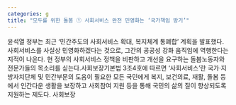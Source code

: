 ```yaml
---
categories: g
title: "모두를 위한 돌봄 ① 사회서비스 완전 민영화는 ‘국가책임 방기’"
---
```

윤석열 정부는 최근 ‘민간주도의 사회서비스 확대, 복지체계 통폐합’ 계획을 발표했다. 사회서비스를 사실상 민영화하겠다는 것으로, 그간의 공공성 강화 움직임에 역행한다는 지적이 나온다. 현 정부의 사회서비스 정책을 비판하고 개선을 요구하는 돌봄노동자와 전문가들의 목소리를 싣는다.사회보장기본법 3조4호에 따르면 ‘사회서비스’란 국가·지방자치단체 및 민간부문의 도움이 필요한 모든 국민에게 복지, 보건의료, 재활, 돌봄 등에서 인간다운 생활을 보장하고 사회참여 지원 등을 통해 국민의 삶의 질이 향상되도록 지원하는 제도다. 사회보장